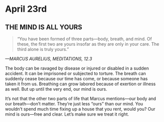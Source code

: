 # April 23rd
## THE MIND IS ALL YOURS

> “You have been formed of three parts—body, breath, and mind. Of these, the first two are yours insofar as they are only in your care. The third alone is truly yours.”

*—MARCUS AURELIUS, MEDITATIONS, 12.3*

The body can be ravaged by disease or injured or disabled in a sudden accident. It can be imprisoned or subjected to torture. The breath can suddenly cease because our time has come, or because someone has taken it from us. Breathing can grow labored because of exertion or illness as well. But up until the very end, our mind is ours.

It’s not that the other two parts of life that Marcus mentions—our body and our breath—don’t matter. They’re just less “ours” than our mind. You wouldn’t spend much time fixing up a house that you rent, would you? Our mind is ours—free and clear. Let’s make sure we treat it right.

